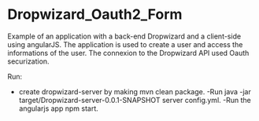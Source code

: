 Dropwizard_Oauth2_Form
============

Example of an application with a back-end Dropwizard and a client-side using angularJS.
The application is used to create a user and access the informations of the user.
The connexion to the Dropwizard API used Oauth securization.

Run:
- create dropwizard-server by making mvn clean package.
-Run java -jar target/Dropwizard-server-0.0.1-SNAPSHOT server config.yml.
-Run the angularjs app npm start.

